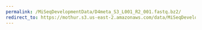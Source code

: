 ```yaml
---
permalink: /MiSeqDevelopmentData/D4meta_S3_L001_R2_001.fastq.bz2/
redirect_to: https://mothur.s3.us-east-2.amazonaws.com/data/MiSeqDevelopmentData/D4meta_S3_L001_R2_001.fastq.bz2
---
```


